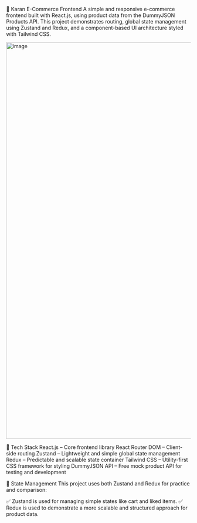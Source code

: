 🛒 Karan E-Commerce Frontend
A simple and responsive e-commerce frontend built with React.js, using product data from the DummyJSON Products API.
This project demonstrates routing, global state management using Zustand and Redux, and a component-based UI architecture styled with Tailwind CSS.

<img width="1920" height="1080" alt="image" src="https://github.com/user-attachments/assets/2a3a4770-1262-4633-a09a-753537c19145" />


🚀 Tech Stack
React.js – Core frontend library
React Router DOM – Client-side routing
Zustand – Lightweight and simple global state management
Redux – Predictable and scalable state container
Tailwind CSS – Utility-first CSS framework for styling
DummyJSON API – Free mock product API for testing and development

🧠 State Management
This project uses both Zustand and Redux for practice and comparison:

✅ Zustand is used for managing simple states like cart and liked items.
✅ Redux is used to demonstrate a more scalable and structured approach for product data.
